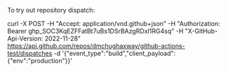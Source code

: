 To try out repository dispatch:

curl   -X POST   -H "Accept: application/vnd.github+json"   -H "Authorization: Bearer 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"  -H "X-GitHub-Api-Version: 2022-11-28"   https://api.github.com/repos/dmchughaxway/github-actions-test/dispatches   -d '{"event_type":"build","client_payload":{"env":"production"}}'